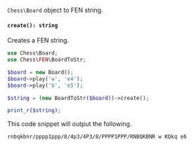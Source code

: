 `Chess\Board` object to FEN string.

#### `create(): string`

Creates a FEN string.

```php
use Chess\Board;
use Chess\FEN\BoardToStr;

$board = new Board();
$board->play('w', 'e4');
$board->play('b', 'e5');

$string = (new BoardToStr($board))->create();

print_r($string);
```

This code snippet will output the following.

```
rnbqkbnr/pppp1ppp/8/4p3/4P3/8/PPPP1PPP/RNBQKBNR w KQkq e6
```
